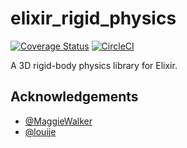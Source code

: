 # elixir_rigid_physics

[![Coverage Status](https://coveralls.io/repos/github/crertel/elixir_rigid_physics/badge.svg?branch=master)](https://coveralls.io/github/crertel/elixir_rigid_physics?branch=master)
[![CircleCI](https://circleci.com/gh/crertel/elixir_rigid_physics/tree/master.svg?style=svg)](https://circleci.com/gh/crertel/elixir_rigid_physics/tree/master)


A 3D rigid-body physics library for Elixir.


## Acknowledgements

* [@MaggieWalker](https://github.com/MaggieWalker)
* [@louije](https://github.com/louije)